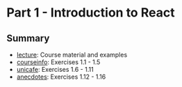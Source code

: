 # Part 1 - Introduction to React

## Summary

- [lecture](./lecture/): Course material and examples
- [courseinfo](./courseinfo): Exercises 1.1 - 1.5
- [unicafe](./unicafe): Exercises 1.6 - 1.11
- [anecdotes](./anecdotes): Exercises 1.12 - 1.16
